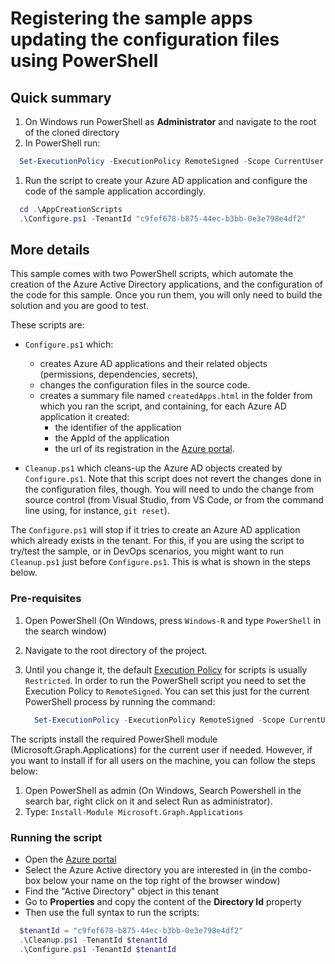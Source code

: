 # Registering the sample apps updating the configuration files using PowerShell

## Quick summary

1. On Windows run PowerShell as **Administrator** and navigate to the root of the cloned directory
1. In PowerShell run:

  ```PowerShell
    Set-ExecutionPolicy -ExecutionPolicy RemoteSigned -Scope CurrentUser
  ```

1. Run the script to create your Azure AD application and configure the code of the sample application accordingly.

  ```PowerShell
    cd .\AppCreationScripts
    .\Configure.ps1 -TenantId "c9fef678-b875-44ec-b3bb-0e3e798e4df2"
  ```

## More details

This sample comes with two PowerShell scripts, which automate the creation of the Azure Active Directory applications, and the configuration of the code for this sample. Once you run them, you will only need to build the solution and you are good to test.

These scripts are:

- `Configure.ps1` which:
  - creates Azure AD applications and their related objects (permissions, dependencies, secrets),
  - changes the configuration files in the source code.
  - creates a summary file named `createdApps.html` in the folder from which you ran the script, and containing, for each Azure AD application it created:
    - the identifier of the application
    - the AppId of the application
    - the url of its registration in the [Azure portal](https://portal.azure.com).

- `Cleanup.ps1` which cleans-up the Azure AD objects created by `Configure.ps1`. Note that this script does not revert the changes done in the configuration files, though. You will need to undo the change from source control (from Visual Studio, from VS Code, or from the command line using, for instance, `git reset`).

The `Configure.ps1` will stop if it tries to create an Azure AD application which already exists in the tenant. For this, if you are using the script to try/test the sample, or in DevOps scenarios, you might want to run `Cleanup.ps1` just before `Configure.ps1`. This is what is shown in the steps below.

### Pre-requisites

1. Open PowerShell (On Windows, press  `Windows-R` and type `PowerShell` in the search window)
1. Navigate to the root directory of the project.
1. Until you change it, the default [Execution Policy](https:/go.microsoft.com/fwlink/?LinkID=135170) for scripts is usually `Restricted`. In order to run the PowerShell script you need to set the Execution Policy to `RemoteSigned`. You can set this just for the current PowerShell process by running the command:

    ```PowerShell
      Set-ExecutionPolicy -ExecutionPolicy RemoteSigned -Scope CurrentUser
    ```

The scripts install the required PowerShell module (Microsoft.Graph.Applications) for the current user if needed. However, if you want to install if for all users on the machine, you can follow the steps below:

  1. Open PowerShell as admin (On Windows, Search Powershell in the search bar, right click on it and select Run as administrator).
  2. Type: `Install-Module Microsoft.Graph.Applications`

### Running the script
  
- Open the [Azure portal](https://portal.azure.com)
- Select the Azure Active directory you are interested in (in the combo-box below your name on the top right of the browser window)
- Find the "Active Directory" object in this tenant
- Go to **Properties** and copy the content of the **Directory Id** property
- Then use the full syntax to run the scripts:

```PowerShell
  $tenantId = "c9fef678-b875-44ec-b3bb-0e3e798e4df2"
  .\Cleanup.ps1 -TenantId $tenantId
  .\Configure.ps1 -TenantId $tenantId
```
